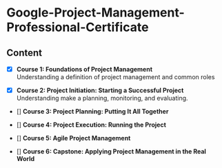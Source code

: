 # Google-Project-Management-Professional-Certificate

## Content
- [x] **Course 1: Foundations of Project Management**     
Understanding a definition of project management and common roles

- [x] **Course 2: Project Initiation: Starting a Successful Project**        
Understanding make a planning, monitoring, and evaluating.      

- [] **Course 3: Project Planning: Putting It All Together**        

- [] **Course 4: Project Execution: Running the Project**       

- [] **Course 5: Agile Project Management**         

- [] **Course 6: Capstone: Applying Project Management in the Real World**           


